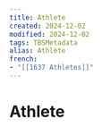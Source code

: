 ```yaml
---
title: Athlete
created: 2024-12-02
modified: 2024-12-02
tags: TBSMetadata
alias: Athlète
french:
- "[[1637 Athletes]]"
---
```

# Athlete
